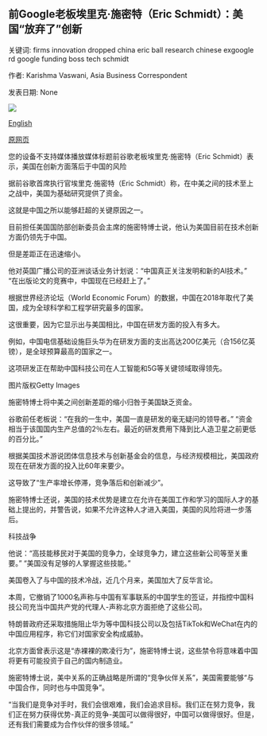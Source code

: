 ## 前Google老板埃里克·施密特（Eric Sc​​hmidt）：美国“放弃了”创新

关键词: firms innovation dropped china eric ball research chinese exgoogle rd google funding boss tech schmidt

作者: Karishma Vaswani, Asia Business Correspondent

发表日期: None

![](https://ichef.bbci.co.uk/images/ic/1024x576/p08r2g8q.jpg)

[English](Ex-Google%20boss%20Eric%20Schmidt%3A%20US%20%27dropped%20the%20ball%27%20on%20innovation.md)

[原网页](https://www.bbc.com/news/business-54100001)

您的设备不支持媒体播放媒体标题前谷歌老板埃里克·施密特（Eric Sc​​hmidt）表示，美国在创新方面落后于中国的风险

据前谷歌首席执行官埃里克·施密特（Eric Sc​​hmidt）称，在中美之间的技术至上之战中，美国为基础研究提供了资金。

这就是中国之所以能够赶超的关键原因之一。

目前担任美国国防部创新委员会主席的施密特博士说，他认为美国目前在技术创新方面仍领先于中国。

但是差距正在迅速缩小。

他对英国广播公司的亚洲谈话业务计划说：“中国真正关注发明和新的AI技术。” “在出版论文的竞赛中，中国现在已经赶上了。”

根据世界经济论坛（World Economic Forum）的数据，中国在2018年取代了美国，成为全球科学和工程学研究最多的国家。

这很重要，因为它显示出与美国相比，中国在研发方面的投入有多大。

例如，中国电信基础设施巨头华为在研发方面的支出高达200亿美元（合156亿英镑），是全球预算最高的国家之一。

这项研发正在帮助中国科技公司在人工智能和5G等关键领域取得领先。

图片版权Getty Images

施密特博士将中美之间创新差距的缩小归咎于美国缺乏资金。

谷歌前任老板说：“在我的一生中，美国一直是研发的毫无疑问的领导者。” “资金相当于该国国内生产总值的2％左右。最近的研发费用下降到比人造卫星之前更低的百分比。”

根据美国技术游说团体信息技术与创新基金会的信息，与经济规模相比，美国政府现在在研发方面的投入比60年来要少。

这导致了“生产率增长停滞，竞争落后和创新减少”。

施密特博士还说，美国的技术优势是建立在允许在美国工作和学习的国际人才的基础上提出的，并警告说，如果不允许这种人才进入美国，美国的风险将进一步落后。

科技战争

他说：“高技能移民对于美国的竞争力，全球竞争力，建立这些新公司等至关重要。” “美国没有足够的人掌握这些技能。”

美国卷入了与中国的技术冷战，近几个月来，美国加大了反华言论。

本周，它撤销了1000名声称与中国有军事联系的中国学生的签证，并指控中国科技公司充当中国共产党的代理人-声称北京方面拒绝了这些公司。

特朗普政府还采取措施阻止华为等中国科技公司以及包括TikTok和WeChat在内的中国应用程序，称它们对国家安全构成威胁。

北京方面曾表示这是“赤裸裸的欺凌行为”，施密特博士说，这些禁令将意味着中国将更有可能投资于自己的国内制造业。

施密特博士说，美中关系的正确战略是所谓的“竞争伙伴关系”，美国需要能够“与中国合作，同时也与中国竞争”。

“当我们是竞争对手时，我们会很艰难，我们会追求目标。我们正在努力竞争，我们正在努力获得优势-真正的竞争-美国可以做得很好，中国可以做得很好。但是，还有我们需要成为合作伙伴的很多领域。”